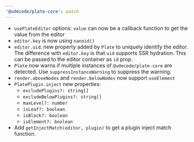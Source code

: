 ```yaml
---
'@udecode/plate-core': patch
---
```


- `usePlateEditor` options: `value` can now be a callback function to get the value from the editor
- `editor.key` is now using `nanoid()`
- `editor.uid`: new property added by `Plate` to uniquely identify the editor. The difference with `editor.key` is that `uid` supports SSR hydration. This can be passed to the editor container as `id` prop.
- `Plate` now warns if multiple instances of `@udecode/plate-core` are detected. Use `suppressInstanceWarning` to suppress the warning.
- `render.aboveNodes` and `render.belowNodes` now support `useElement`
- `PlatePlugin.inject` new properties:
  - `excludePlugins?: string[]`
  - `excludeBelowPlugins?: string[]`
  - `maxLevel?: number`
  - `isLeaf?: boolean`
  - `isBlock?: boolean`
  - `isElement?: boolean`
- Add `getInjectMatch(editor, plugin)` to get a plugin inject match function.

